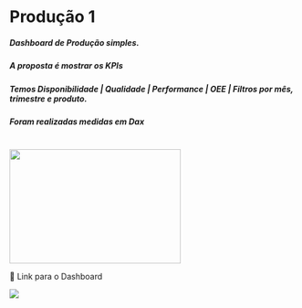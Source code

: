 # Produção 1

##### Dashboard de Produção simples.
##### A proposta é mostrar os KPIs 
##### Temos Disponibilidade | Qualidade | Performance | OEE | Filtros por mês, trimestre e produto.
##### Foram realizadas medidas em Dax


<div style="display: inline_block"><br>
 <img align"center"  height="200" width="300" src="https://uploaddeimagens.com.br/images/004/372/548/full/Cap1.JPG?1677685913">

 
 

</div>




🔗 Link para o Dashboard
<div>
 <a href="https://app.powerbi.com/view?r=eyJrIjoiOWUzY2QzNDgtMjJjZC00MDI0LWEwZWYtY2ZkYmU2MjIwN2YwIiwidCI6IjQyYjFjMWEyLTE0NjItNDNkMy04OTExLTZkYzQ5N2I1YjUwMyJ9" target="_blank"><img src="https://i.ibb.co/jR4n2bm/icons8-power-bi-48.png" target="_blank"></a>
</div>
